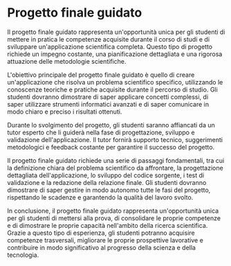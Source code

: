 # Progetto finale guidato

Il progetto finale guidato rappresenta un'opportunità unica per gli studenti di mettere in pratica le competenze acquisite durante il corso di studi e di sviluppare un'applicazione scientifica completa. Questo tipo di progetto richiede un impegno costante, una pianificazione dettagliata e una rigorosa attuazione delle metodologie scientifiche.

L'obiettivo principale del progetto finale guidato è quello di creare un'applicazione che risolva un problema scientifico specifico, utilizzando le conoscenze teoriche e pratiche acquisite durante il percorso di studio. Gli studenti dovranno dimostrare di saper applicare concetti complessi, di saper utilizzare strumenti informatici avanzati e di saper comunicare in modo chiaro e preciso i risultati ottenuti.

Durante lo svolgimento del progetto, gli studenti saranno affiancati da un tutor esperto che li guiderà nella fase di progettazione, sviluppo e validazione dell'applicazione. Il tutor fornirà supporto tecnico, suggerimenti metodologici e feedback costante per garantire il successo del progetto.

Il progetto finale guidato richiede una serie di passaggi fondamentali, tra cui la definizione chiara del problema scientifico da affrontare, la progettazione dettagliata dell'applicazione, lo sviluppo del codice sorgente, i test di validazione e la redazione della relazione finale. Gli studenti dovranno dimostrare di saper gestire in modo autonomo tutte le fasi del progetto, rispettando le scadenze e garantendo la qualità del lavoro svolto.

In conclusione, il progetto finale guidato rappresenta un'opportunità unica per gli studenti di mettersi alla prova, di consolidare le proprie competenze e di dimostrare le proprie capacità nell'ambito della ricerca scientifica. Grazie a questo tipo di esperienza, gli studenti potranno acquisire competenze trasversali, migliorare le proprie prospettive lavorative e contribuire in modo significativo al progresso della scienza e della tecnologia.